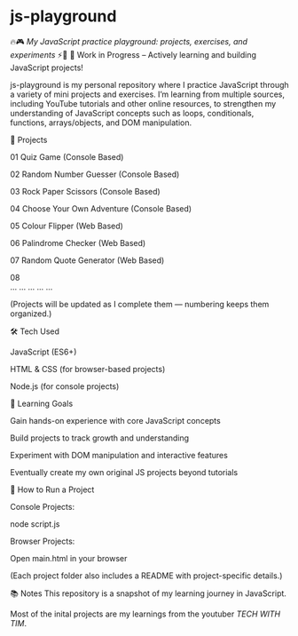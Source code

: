 # js-playground
🔥🎮 _My JavaScript practice playground: projects, exercises, and experiments_ ⚡🚀
🚧 Work in Progress – Actively learning and building JavaScript projects!

js-playground is my personal repository where I practice JavaScript through a variety of mini projects and exercises. I’m learning from multiple sources, including YouTube tutorials and other online resources, to strengthen my understanding of JavaScript concepts such as loops, conditionals, functions, arrays/objects, and DOM manipulation.

📂 Projects

01	Quiz Game (Console Based)

02	Random Number Guesser (Console Based)

03	Rock Paper Scissors (Console Based)

04	Choose Your Own Adventure (Console Based)

05  Colour Flipper (Web Based)

06  Palindrome Checker (Web Based)

07  Random Quote Generator (Web Based)

08  
…	…	…	…	…

(Projects will be updated as I complete them — numbering keeps them organized.)

🛠️ Tech Used

JavaScript (ES6+)

HTML & CSS (for browser-based projects)

Node.js (for console projects)

🎯 Learning Goals

Gain hands-on experience with core JavaScript concepts

Build projects to track growth and understanding

Experiment with DOM manipulation and interactive features

Eventually create my own original JS projects beyond tutorials

🚀 How to Run a Project

Console Projects:

node script.js


Browser Projects:

Open main.html in your browser

(Each project folder also includes a README with project-specific details.)

📚 Notes
This repository is a snapshot of my learning journey in JavaScript.

Most of the inital projects are my learnings from the youtuber _TECH WITH TIM_.
